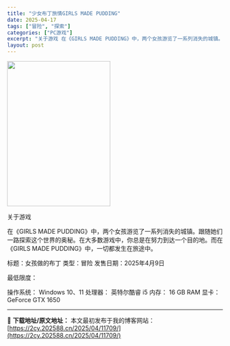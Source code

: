 ```yaml
---
title: "少女布丁旅情GIRLS MADE PUDDING"
date: 2025-04-17
tags: ["冒险", "探索"]
categories: ["PC游戏"]
excerpt: "关于游戏 在《GIRLS MADE PUDDING》中，两个女孩游览了一系列消失的城镇。跟随她们一路探索这个世界的奥秘。在大多数游戏中，你总是在努力到达一个目的地。而在《GIRLS MADE PUDDING》中，一切都发生在旅途中。 标题：女孩做的布丁 类型：冒险 发售日期：2025年4月9日 最低&hellip;"
layout: post
---
```


<img class="aligncenter size-full wp-image-11710" src="https://2cy.202588.cn/wp-content/uploads/2025/04/2025041707015553.jpg" alt="" width="241" height="339" />

关于游戏

在《GIRLS MADE PUDDING》中，两个女孩游览了一系列消失的城镇。跟随她们一路探索这个世界的奥秘。在大多数游戏中，你总是在努力到达一个目的地。而在《GIRLS MADE PUDDING》中，一切都发生在旅途中。

标题：女孩做的布丁
类型：冒险
发售日期：2025年4月9日

最低限度：

操作系统： Windows 10、11
处理器： 英特尔酷睿 i5
内存： 16 GB RAM
显卡： GeForce GTX 1650

---
📖 **下载地址/原文地址：** 本文最初发布于我的博客网站：[https://2cy.202588.cn/2025/04/11709/](https://2cy.202588.cn/2025/04/11709/)
